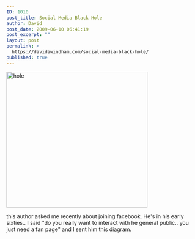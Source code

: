 ```yaml
---
ID: 1010
post_title: Social Media Black Hole
author: David
post_date: 2009-06-10 06:41:19
post_excerpt: ""
layout: post
permalink: >
  https://davidawindham.com/social-media-black-hole/
published: true
---
```

<img src="http://davidawindham.com/wp-content/uploads/2009/06/hole.jpg" alt="hole" width="369" height="356" class="aligncenter size-full wp-image-1012" />

this author asked me recently about joining facebook. He's in his early sixties.. I said "do you really want to interact with he general public.. you just need a fan page" and I sent him this diagram. 